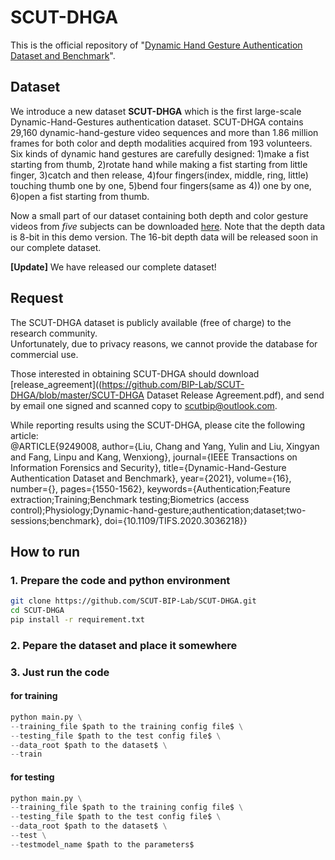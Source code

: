 # SCUT-DHGA
This is the official repository of "[Dynamic Hand Gesture Authentication Dataset and Benchmark](https://ieeexplore.ieee.org/abstract/document/9249008)".

## Dataset
We introduce a new dataset **SCUT-DHGA** which is the first large-scale Dynamic-Hand-Gestures authentication dataset. SCUT-DHGA contains 29,160 dynamic-hand-gesture video sequences and more than 1.86 million frames for both color and depth modalities acquired from 193 volunteers. Six kinds of dynamic hand gestures are carefully designed: 1)make a fist starting from thumb, 2)rotate hand while making a fist starting from little finger, 3)catch and then release, 4)four fingers(index, middle, ring, little) touching thumb one by one, 5)bend four fingers(same as 4)) one by one, 6)open a fist starting from thumb.

Now a small part of our dataset containing both depth and color gesture videos from *five* subjects can be downloaded [here](https://drive.google.com/file/d/12vp-6o1gIJLfcw492EJILIXNqxAIcwRU/view?usp=sharing). Note that the depth data is 8-bit in this demo version. The 16-bit depth data will be released soon in our complete dataset.

**\[Update]** We have released our complete dataset!

## Request
The SCUT-DHGA dataset is publicly available (free of charge) to the research community.  
Unfortunately, due to privacy reasons, we cannot provide the database for commercial use.

Those interested in obtaining SCUT-DHGA should download [release_agreement]((https://github.com/BIP-Lab/SCUT-DHGA/blob/master/SCUT-DHGA Dataset Release Agreement.pdf), and send by email one signed and scanned copy to scutbip@outlook.com.

While reporting results using the SCUT-DHGA, please cite the following article:  
@ARTICLE{9249008,
  author={Liu, Chang and Yang, Yulin and Liu, Xingyan and Fang, Linpu and Kang, Wenxiong},
  journal={IEEE Transactions on Information Forensics and Security}, 
  title={Dynamic-Hand-Gesture Authentication Dataset and Benchmark}, 
  year={2021},
  volume={16},
  number={},
  pages={1550-1562},
  keywords={Authentication;Feature extraction;Training;Benchmark testing;Biometrics (access control);Physiology;Dynamic-hand-gesture;authentication;dataset;two-sessions;benchmark},
  doi={10.1109/TIFS.2020.3036218}}

## How to run

### 1. Prepare the code and python environment
```bash
git clone https://github.com/SCUT-BIP-Lab/SCUT-DHGA.git
cd SCUT-DHGA
pip install -r requirement.txt
```

### 2. Pepare the dataset and place it somewhere

### 3. Just run the code
#### for training
```python
python main.py \
--training_file $path to the training config file$ \
--testing_file $path to the test config file$ \
--data_root $path to the dataset$ \
--train
```

#### for testing
```python
python main.py \
--training_file $path to the training config file$ \
--testing_file $path to the test config file$ \
--data_root $path to the dataset$ \
--test \
--testmodel_name $path to the parameters$
    
```

